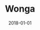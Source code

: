 ---
layout: site
title: "Wonga"
date: 2018-01-01
categories: [community]
version: 1.5.11
major: 1
minor: 5
patch: 11
slug: wonga
link: https://www.wonga.com/
submitter: lpolepeddi
permalink: /sites/:slug
---